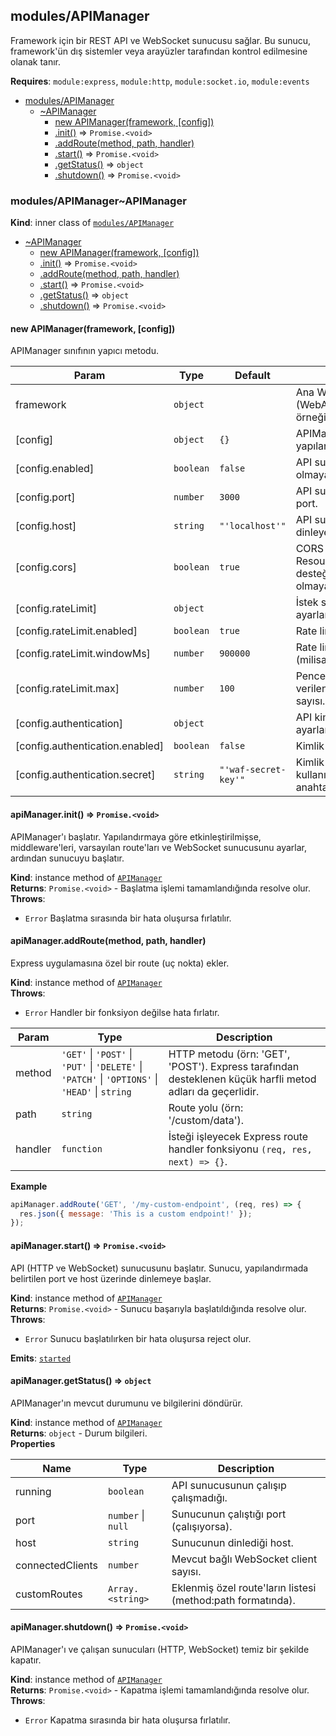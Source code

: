 <a name="module_modules/APIManager"></a>

## modules/APIManager
Framework için bir REST API ve WebSocket sunucusu sağlar.Bu sunucu, framework'ün dış sistemler veya arayüzler tarafından kontrol edilmesine olanak tanır.

**Requires**: <code>module:express</code>, <code>module:http</code>, <code>module:socket.io</code>, <code>module:events</code>  

* [modules/APIManager](#module_modules/APIManager)
    * [~APIManager](#module_modules/APIManager..APIManager)
        * [new APIManager(framework, [config])](#new_module_modules/APIManager..APIManager_new)
        * [.init()](#module_modules/APIManager..APIManager+init) ⇒ <code>Promise.&lt;void&gt;</code>
        * [.addRoute(method, path, handler)](#module_modules/APIManager..APIManager+addRoute)
        * [.start()](#module_modules/APIManager..APIManager+start) ⇒ <code>Promise.&lt;void&gt;</code>
        * [.getStatus()](#module_modules/APIManager..APIManager+getStatus) ⇒ <code>object</code>
        * [.shutdown()](#module_modules/APIManager..APIManager+shutdown) ⇒ <code>Promise.&lt;void&gt;</code>

<a name="module_modules/APIManager..APIManager"></a>

### modules/APIManager~APIManager
**Kind**: inner class of [<code>modules/APIManager</code>](#module_modules/APIManager)  

* [~APIManager](#module_modules/APIManager..APIManager)
    * [new APIManager(framework, [config])](#new_module_modules/APIManager..APIManager_new)
    * [.init()](#module_modules/APIManager..APIManager+init) ⇒ <code>Promise.&lt;void&gt;</code>
    * [.addRoute(method, path, handler)](#module_modules/APIManager..APIManager+addRoute)
    * [.start()](#module_modules/APIManager..APIManager+start) ⇒ <code>Promise.&lt;void&gt;</code>
    * [.getStatus()](#module_modules/APIManager..APIManager+getStatus) ⇒ <code>object</code>
    * [.shutdown()](#module_modules/APIManager..APIManager+shutdown) ⇒ <code>Promise.&lt;void&gt;</code>

<a name="new_module_modules/APIManager..APIManager_new"></a>

#### new APIManager(framework, [config])
APIManager sınıfının yapıcı metodu.


| Param | Type | Default | Description |
| --- | --- | --- | --- |
| framework | <code>object</code> |  | Ana WAF (WebAutomationFramework) örneği. |
| [config] | <code>object</code> | <code>{}</code> | APIManager için yapılandırma seçenekleri. |
| [config.enabled] | <code>boolean</code> | <code>false</code> | API sunucusunun etkin olup olmayacağı. |
| [config.port] | <code>number</code> | <code>3000</code> | API sunucusunun çalışacağı port. |
| [config.host] | <code>string</code> | <code>&quot;&#x27;localhost&#x27;&quot;</code> | API sunucusunun dinleyeceği host. |
| [config.cors] | <code>boolean</code> | <code>true</code> | CORS (Cross-Origin Resource Sharing) desteğinin etkin olup olmayacağı. |
| [config.rateLimit] | <code>object</code> |  | İstek sınırlama (rate limiting) ayarları. |
| [config.rateLimit.enabled] | <code>boolean</code> | <code>true</code> | Rate limiting etkin mi? |
| [config.rateLimit.windowMs] | <code>number</code> | <code>900000</code> | Rate limiting pencere süresi (milisaniye). |
| [config.rateLimit.max] | <code>number</code> | <code>100</code> | Pencere süresi içinde izin verilen maksimum istek sayısı. |
| [config.authentication] | <code>object</code> |  | API kimlik doğrulama ayarları. |
| [config.authentication.enabled] | <code>boolean</code> | <code>false</code> | Kimlik doğrulama etkin mi? |
| [config.authentication.secret] | <code>string</code> | <code>&quot;&#x27;waf-secret-key&#x27;&quot;</code> | Kimlik doğrulama için kullanılacak gizli anahtar/token. |

<a name="module_modules/APIManager..APIManager+init"></a>

#### apiManager.init() ⇒ <code>Promise.&lt;void&gt;</code>
APIManager'ı başlatır.Yapılandırmaya göre etkinleştirilmişse, middleware'leri, varsayılan route'ları ve WebSocket sunucusunu ayarlar, ardından sunucuyu başlatır.

**Kind**: instance method of [<code>APIManager</code>](#module_modules/APIManager..APIManager)  
**Returns**: <code>Promise.&lt;void&gt;</code> - Başlatma işlemi tamamlandığında resolve olur.  
**Throws**:

- <code>Error</code> Başlatma sırasında bir hata oluşursa fırlatılır.

<a name="module_modules/APIManager..APIManager+addRoute"></a>

#### apiManager.addRoute(method, path, handler)
Express uygulamasına özel bir route (uç nokta) ekler.

**Kind**: instance method of [<code>APIManager</code>](#module_modules/APIManager..APIManager)  
**Throws**:

- <code>Error</code> Handler bir fonksiyon değilse hata fırlatır.


| Param | Type | Description |
| --- | --- | --- |
| method | <code>&#x27;GET&#x27;</code> \| <code>&#x27;POST&#x27;</code> \| <code>&#x27;PUT&#x27;</code> \| <code>&#x27;DELETE&#x27;</code> \| <code>&#x27;PATCH&#x27;</code> \| <code>&#x27;OPTIONS&#x27;</code> \| <code>&#x27;HEAD&#x27;</code> \| <code>string</code> | HTTP metodu (örn: 'GET', 'POST'). Express tarafından desteklenen küçük harfli metod adları da geçerlidir. |
| path | <code>string</code> | Route yolu (örn: '/custom/data'). |
| handler | <code>function</code> | İsteği işleyecek Express route handler fonksiyonu `(req, res, next) => {}`. |

**Example**  
```js
apiManager.addRoute('GET', '/my-custom-endpoint', (req, res) => {  res.json({ message: 'This is a custom endpoint!' });});
```
<a name="module_modules/APIManager..APIManager+start"></a>

#### apiManager.start() ⇒ <code>Promise.&lt;void&gt;</code>
API (HTTP ve WebSocket) sunucusunu başlatır.Sunucu, yapılandırmada belirtilen port ve host üzerinde dinlemeye başlar.

**Kind**: instance method of [<code>APIManager</code>](#module_modules/APIManager..APIManager)  
**Returns**: <code>Promise.&lt;void&gt;</code> - Sunucu başarıyla başlatıldığında resolve olur.  
**Throws**:

- <code>Error</code> Sunucu başlatılırken bir hata oluşursa reject olur.

**Emits**: [<code>started</code>](#APIManager+event_started)  
<a name="module_modules/APIManager..APIManager+getStatus"></a>

#### apiManager.getStatus() ⇒ <code>object</code>
APIManager'ın mevcut durumunu ve bilgilerini döndürür.

**Kind**: instance method of [<code>APIManager</code>](#module_modules/APIManager..APIManager)  
**Returns**: <code>object</code> - Durum bilgileri.  
**Properties**

| Name | Type | Description |
| --- | --- | --- |
| running | <code>boolean</code> | API sunucusunun çalışıp çalışmadığı. |
| port | <code>number</code> \| <code>null</code> | Sunucunun çalıştığı port (çalışıyorsa). |
| host | <code>string</code> | Sunucunun dinlediği host. |
| connectedClients | <code>number</code> | Mevcut bağlı WebSocket client sayısı. |
| customRoutes | <code>Array.&lt;string&gt;</code> | Eklenmiş özel route'ların listesi (method:path formatında). |

<a name="module_modules/APIManager..APIManager+shutdown"></a>

#### apiManager.shutdown() ⇒ <code>Promise.&lt;void&gt;</code>
APIManager'ı ve çalışan sunucuları (HTTP, WebSocket) temiz bir şekilde kapatır.

**Kind**: instance method of [<code>APIManager</code>](#module_modules/APIManager..APIManager)  
**Returns**: <code>Promise.&lt;void&gt;</code> - Kapatma işlemi tamamlandığında resolve olur.  
**Throws**:

- <code>Error</code> Kapatma sırasında bir hata oluşursa fırlatılır.

